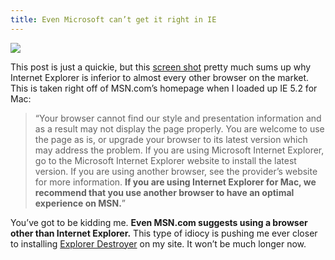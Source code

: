 ```yaml
---
title: Even Microsoft can’t get it right in IE
---
```

![](http://c2476702.cdn.cloudfiles.rackspacecloud.com/ie_for_mac.jpg)

This post is just a quickie, but this [screen shot](http://c2476702.cdn.cloudfiles.rackspacecloud.com/ie_for_mac.jpg) pretty much sums up why Internet Explorer is inferior to almost every other browser on the market. This is taken right off of MSN.com’s homepage when I loaded up IE 5.2 for Mac:

> “Your browser cannot find our style and presentation information and as a result may not display the page properly. You are welcome to use the page as is, or upgrade your browser to its latest version which may address the problem. If you are using Microsoft Internet Explorer, go to the Microsoft Internet Explorer website to install the latest version. If you are using another browser, see the provider’s website for more information. **If you are using Internet Explorer for Mac, we recommend that you use another browser to have an optimal experience on MSN.**”

You’ve got to be kidding me. **Even MSN.com suggests using a browser other than Internet Explorer.** This type of idiocy is pushing me ever closer to installing [Explorer Destroyer](http://www.explorerdestroyer.com/) on my site. It won’t be much longer now.

